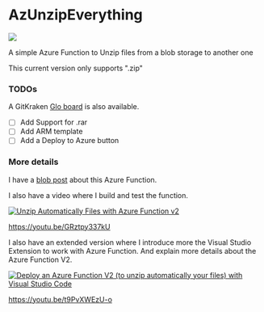 # AzUnzipEverything

<a href="https://portal.azure.com/#create/Microsoft.Template/uri/https%3A%2F%2Fraw.githubusercontent.com%2FFBoucher%2FAzUnzipEverything%2Farm-template%2Fdeployment%2FdeployAzure.json?WT.mc_id=cloud5mins-github-frbouche" target="_blank"><img src="https://azuredeploy.net/deploybutton.png"/></a>

A simple Azure Function to Unzip files from a blob storage to another one

This current version only supports ".zip"

### TODOs

A GitKraken [Glo board](https://app.gitkraken.com/glo/board/XRYx_9FgZwAVbri7) is also available.

- [ ] Add Support for .rar
- [ ] Add ARM template
- [ ] Add a Deploy to Azure button

### More details

I have a [blob post](https://www.frankysnotes.com/2019/02/how-to-unzip-automatically-your-files.html) about this Azure Function. 

I also have a video where I build and test the function.

[![Unzip Automatically Files with Azure Function v2
](https://img.youtube.com/vi/GRztpy337kU/0.jpg)](https://www.youtube.com/watch?v=GRztpy337kU)
  
https://youtu.be/GRztpy337kU

I also have an extended version where I introduce more the Visual Studio Extension to work with Azure Function. And explain more details about the Azure Function V2.

[![Deploy an Azure Function V2 (to unzip automatically your files) with Visual Studio Code
](https://img.youtube.com/vi/t9PvXWEzU-o/0.jpg)](https://www.youtube.com/watch?v=t9PvXWEzU-o)

https://youtu.be/t9PvXWEzU-o

